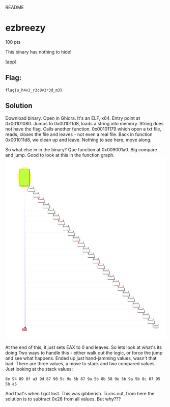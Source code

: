 README

# ezbreezy
100 pts

This binary has nothing to hide!

[app]

## Flag:
```flag
flag{u_h4v3_r3c0v3r3d_m3}
```

## Solution
Download binary. Open in Ghidra. It's an ELF, x64. Entry point at 0x00101080. Jumps to 0x001011d8, loads a string into memory. String does not have the flag. Calls another function, 0x00101179 which open a txt file, reads, closes the file and leaves - not even a real file. Back in function 0x001011d8, we clean up and leave. Nothing to see here, move along.

So what else in in the binary? Que function at 0x009001a0. Big compare and jump. Good to look at this in the function graph.
![2575a370896703c94b800478ffa3cf79.png](../../_resources/a4b3301f7a1546babee8781897bc6924.png)

At the end of this, it just sets EAX to 0 and leaves. So lets look at what's its doing
Two ways to handle this - either walk out the logic, or force the jump and see what happens. Ended up just hand-jamming values, wasn't that bad. There are three values, a move to stack and two compared values. Just looking at the stack values:
```shell
8e 94 89 8f a3 9d 87 90 5c 9e 5b 87 9a 5b 8b 58 9e 5b 9a 5b 8c 87 95 5b a5 
```

And that's when I got lost. This was gibberish. Turns out, from here the solution is to subtract 0x28 from all values. But why???
